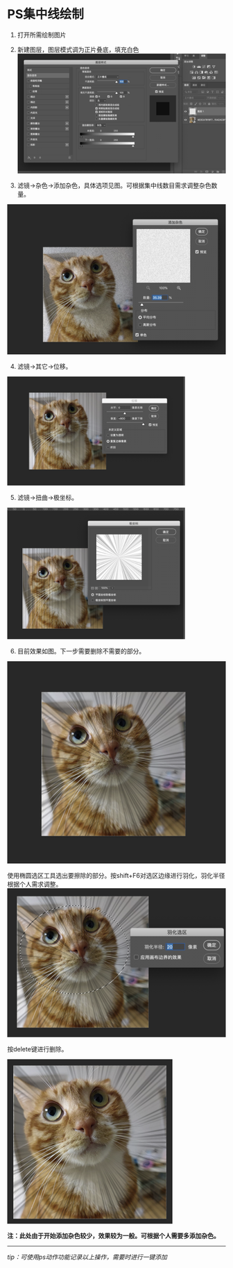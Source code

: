 # PS集中线绘制

1. 打开所需绘制图片
2. 新建图层，图层模式调为正片叠底，填充白色![1](./img/1.png)

3. 滤镜->杂色->添加杂色，具体选项见图。可根据集中线数目需求调整杂色数量。

<img src="./img/2.png" alt="2" style="zoom:50%;" />

4. 滤镜->其它->位移。

<img src="./img/3.png" alt="3" style="zoom:40%;" />

5. 滤镜->扭曲->极坐标。

<img src="./img/4.png" alt="4" style="zoom:40%;" />

6. 目前效果如图。下一步需要删除不需要的部分。

<img src="./img/5.png" alt="5" style="zoom:50%;" />

使用椭圆选区工具选出要擦除的部分。按shift+F6对选区边缘进行羽化，羽化半径根据个人需求调整。<img src="./img/7.png" alt="7" style="zoom:50%;" />

按delete键进行删除。

<img src="./img/8.png" alt="8" style="zoom:50%;" />

**注：此处由于开始添加杂色较少，效果较为一般。可根据个人需要多添加杂色。**

---

*tip：可使用ps动作功能记录以上操作，需要时进行一键添加*

